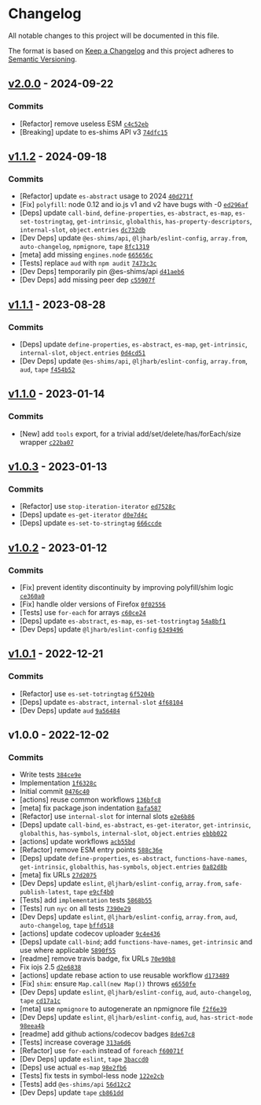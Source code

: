 # Changelog

All notable changes to this project will be documented in this file.

The format is based on [Keep a Changelog](https://keepachangelog.com/en/1.0.0/)
and this project adheres to [Semantic Versioning](https://semver.org/spec/v2.0.0.html).

## [v2.0.0](https://github.com/es-shims/Set/compare/v1.1.2...v2.0.0) - 2024-09-22

### Commits

- [Refactor] remove useless ESM [`c4c52eb`](https://github.com/es-shims/Set/commit/c4c52eb17e54b34aef6ab926bb62beda39363560)
- [Breaking] update to es-shims API v3 [`74dfc15`](https://github.com/es-shims/Set/commit/74dfc159c01a5f41d333078284fb996a5461df52)

## [v1.1.2](https://github.com/es-shims/Set/compare/v1.1.1...v1.1.2) - 2024-09-18

### Commits

- [Refactor] update `es-abstract` usage to 2024 [`40d271f`](https://github.com/es-shims/Set/commit/40d271f1f34d0b4d6c62bce45f715f7aec032076)
- [Fix] `polyfill`: node 0.12 and io.js v1 and v2 have bugs with -0 [`ed296af`](https://github.com/es-shims/Set/commit/ed296afda1033a6100368148998fb21f791e38b6)
- [Deps] update `call-bind`, `define-properties`, `es-abstract`, `es-map`, `es-set-tostringtag`, `get-intrinsic`, `globalthis`, `has-property-descriptors`, `internal-slot`, `object.entries` [`dc732db`](https://github.com/es-shims/Set/commit/dc732dbcb9210174d423a9fc3f0756a04179c619)
- [Dev Deps] update `@es-shims/api`, `@ljharb/eslint-config`, `array.from`, `auto-changelog`, `npmignore`, `tape` [`8fc1319`](https://github.com/es-shims/Set/commit/8fc131935cbe65d273d903ccf16f421bf28ee7f5)
- [meta] add missing `engines.node` [`665656c`](https://github.com/es-shims/Set/commit/665656cd2d459fd09fe7d528b567a55994aa2667)
- [Tests] replace `aud` with `npm audit` [`7473c3c`](https://github.com/es-shims/Set/commit/7473c3c5e4a8b5f3aa16001055fbe834ef910233)
- [Dev Deps] temporarily pin @es-shims/api [`d41aeb6`](https://github.com/es-shims/Set/commit/d41aeb6bfc32216aeca3d9af717b0c3781a20a55)
- [Dev Deps] add missing peer dep [`c55907f`](https://github.com/es-shims/Set/commit/c55907f29ce6e8143d87decd766d23b88a621f55)

## [v1.1.1](https://github.com/es-shims/Set/compare/v1.1.0...v1.1.1) - 2023-08-28

### Commits

- [Deps] update `define-properties`,  `es-abstract`, `es-map`, `get-intrinsic`, `internal-slot`, `object.entries` [`0d4cd51`](https://github.com/es-shims/Set/commit/0d4cd51eb51eb65a7788f4500c8b56512035929b)
- [Dev Deps] update `@es-shims/api`, `@ljharb/eslint-config`, `array.from`, `aud`, `tape` [`f454b52`](https://github.com/es-shims/Set/commit/f454b52fdd88eb4e6b44f9e6d374fe44309ad744)

## [v1.1.0](https://github.com/es-shims/Set/compare/v1.0.3...v1.1.0) - 2023-01-14

### Commits

- [New] add `tools` export, for a trivial add/set/delete/has/forEach/size wrapper [`c22ba07`](https://github.com/es-shims/Set/commit/c22ba074110077a0a2767869f3be301a650aeab4)

## [v1.0.3](https://github.com/es-shims/Set/compare/v1.0.2...v1.0.3) - 2023-01-13

### Commits

- [Refactor] use `stop-iteration-iterator` [`ed7528c`](https://github.com/es-shims/Set/commit/ed7528cc769ab313c1a1f27ff715135947e85a39)
- [Deps] update `es-get-iterator` [`d0e7d4c`](https://github.com/es-shims/Set/commit/d0e7d4cdb777b6451d038f74c162489dd343ecf5)
- [Deps] update `es-set-to-stringtag` [`666ccde`](https://github.com/es-shims/Set/commit/666ccde4117ccafef2f848af54f6cd1133694066)

## [v1.0.2](https://github.com/es-shims/Set/compare/v1.0.1...v1.0.2) - 2023-01-12

### Commits

- [Fix] prevent identity discontinuity by improving polyfill/shim logic [`ce360a0`](https://github.com/es-shims/Set/commit/ce360a0a4300b522c1e12f499f2075ad45507f75)
- [Fix] handle older versions of Firefox [`0f02556`](https://github.com/es-shims/Set/commit/0f02556c916a4224f31397602d33781f14af1116)
- [Tests] use `for-each` for arrays [`c60ce24`](https://github.com/es-shims/Set/commit/c60ce24158e1b3b861fc357e327fd358bbe29419)
- [Deps] update `es-abstract`, `es-map`, `es-set-tostringtag` [`54a8bf1`](https://github.com/es-shims/Set/commit/54a8bf17a6ef7cc7a5d2fb74b59f51ae3453c71b)
- [Dev Deps] update `@ljharb/eslint-config` [`6349496`](https://github.com/es-shims/Set/commit/6349496e2f01dcb908e4a2410d5fcb0c9050babb)

## [v1.0.1](https://github.com/es-shims/Set/compare/v1.0.0...v1.0.1) - 2022-12-21

### Commits

- [Refactor] use `es-set-totringtag` [`6f5204b`](https://github.com/es-shims/Set/commit/6f5204bb0245edd40c8cb76470dcea437c2253a7)
- [Deps] update `es-abstract`, `internal-slot` [`4f68104`](https://github.com/es-shims/Set/commit/4f68104cbfbbcc832d721553b1920503078685a7)
- [Dev Deps] update `aud` [`9a56484`](https://github.com/es-shims/Set/commit/9a56484e6fbffe3841ba69f0bd6e692fdd086b1b)

## v1.0.0 - 2022-12-02

### Commits

- Write tests [`384ce9e`](https://github.com/es-shims/Set/commit/384ce9ede2188380aadfb2158ae03e26a52779b7)
- Implementation [`1f6328c`](https://github.com/es-shims/Set/commit/1f6328c8c2dec4eb912f40a8e4f2afe0e85006c5)
- Initial commit [`0476c40`](https://github.com/es-shims/Set/commit/0476c4032a20949badb8f3b6803ff9af64e1e95f)
- [actions] reuse common workflows [`136bfc8`](https://github.com/es-shims/Set/commit/136bfc8957983effecc19e53a2b594e4fec8ddda)
- [meta] fix package.json indentation [`8afa587`](https://github.com/es-shims/Set/commit/8afa5872a9b30ab3279d304964240df8012da6d3)
- [Refactor] use `internal-slot` for internal slots [`e2e6b86`](https://github.com/es-shims/Set/commit/e2e6b86ed4dba40661ca2614eb8a74f51f0f47f0)
- [Deps] update `call-bind`, `es-abstract`, `es-get-iterator`, `get-intrinsic`, `globalthis`, `has-symbols`, `internal-slot`, `object.entries` [`ebbb022`](https://github.com/es-shims/Set/commit/ebbb022543db0f7dd8d64158b1d6b887bcf5f9b9)
- [actions] update workflows [`acb55bd`](https://github.com/es-shims/Set/commit/acb55bd3a0c57849f0497bc85bfcf75d45552fdc)
- [Refactor] remove ESM entry points [`588c36e`](https://github.com/es-shims/Set/commit/588c36ebff7ae3f73926bde671b8519d99362280)
- [Deps] update `define-properties`, `es-abstract`, `functions-have-names`, `get-intrinsic`, `globalthis`, `has-symbols`, `object.entries` [`0a82d8b`](https://github.com/es-shims/Set/commit/0a82d8b672bf66d19d4e99a73f2efa2ac9c8b7c4)
- [meta] fix URLs [`27d2075`](https://github.com/es-shims/Set/commit/27d2075c1c9a1cf0bb157ad13fe075aa2d20ee37)
- [Dev Deps] update `eslint`, `@ljharb/eslint-config`, `array.from`, `safe-publish-latest`, `tape` [`e9cf4b0`](https://github.com/es-shims/Set/commit/e9cf4b010b77f8d04c6608f0b7ae139e97f3da18)
- [Tests] add `implementation` tests [`5868b55`](https://github.com/es-shims/Set/commit/5868b55f1c7827be6674310f43b5eb95751463f7)
- [Tests] run `nyc` on all tests [`7390e29`](https://github.com/es-shims/Set/commit/7390e296e6ddae251dd37e814395fa2c473f582f)
- [Dev Deps] update `eslint`, `@ljharb/eslint-config`, `array.from`, `aud`, `auto-changelog`, `tape` [`bffd518`](https://github.com/es-shims/Set/commit/bffd5183ab5726dd48a36a8de079a467765fafb2)
- [actions] update codecov uploader [`9c4e436`](https://github.com/es-shims/Set/commit/9c4e436ef787d59a69899ecdf09ea3cdf10a2dd7)
- [Deps] update `call-bind`; add `functions-have-names`, `get-intrinsic` and use where applicable [`5890f55`](https://github.com/es-shims/Set/commit/5890f5535b53235118d870365ae8c49b1785bd42)
- [readme] remove travis badge, fix URLs [`70e90b8`](https://github.com/es-shims/Set/commit/70e90b8b154b13816ea89063155c297f99709af5)
- Fix iojs 2.5 [`d2e6838`](https://github.com/es-shims/Set/commit/d2e6838b246ca00fbb836fb51a1a435594488f40)
- [actions] update rebase action to use reusable workflow [`d173489`](https://github.com/es-shims/Set/commit/d173489e6cab54aec3389bffbabd41d722d3542d)
- [Fix] `shim`: ensure `Map.call(new Map())` throws [`e6550fe`](https://github.com/es-shims/Set/commit/e6550fe07d0be8bb69be3cf5972587a28fb96207)
- [Dev Deps] update `eslint`, `@ljharb/eslint-config`, `aud`, `auto-changelog`, `tape` [`cd17a1c`](https://github.com/es-shims/Set/commit/cd17a1c1c8d9b797b762a1d81e6340e68e9658dd)
- [meta] use `npmignore` to autogenerate an npmignore file [`f2f6e39`](https://github.com/es-shims/Set/commit/f2f6e3942cc2caef81e7260887f3a2fab3426970)
- [Dev Deps] update `eslint`, `@ljharb/eslint-config`, `aud`, `has-strict-mode` [`98eea4b`](https://github.com/es-shims/Set/commit/98eea4b1e7d68b1a46a21239eef0ef3457c229ef)
- [readme] add github actions/codecov badges [`8de67c8`](https://github.com/es-shims/Set/commit/8de67c82c0ce20e0bef24d79fa056fcb25042b93)
- [Tests] increase coverage [`313a6d6`](https://github.com/es-shims/Set/commit/313a6d607ca29aa9a49a17fa64a4990f8cc81a87)
- [Refactor] use `for-each` instead of `foreach` [`f60071f`](https://github.com/es-shims/Set/commit/f60071fe178e5850b6c3135949cdd0c175cdc056)
- [Dev Deps] update `eslint`, `tape` [`3baccd0`](https://github.com/es-shims/Set/commit/3baccd0e25717983cf509caa4931ed5dbedbc793)
- [Deps] use actual `es-map` [`98e2fb6`](https://github.com/es-shims/Set/commit/98e2fb696e42e509d929779a9a6f1b21608e6936)
- [Tests] fix tests in symbol-less node [`122e2cb`](https://github.com/es-shims/Set/commit/122e2cbf3e97d13f60384c42646ded03a9544f5b)
- [Tests] add `@es-shims/api` [`56d12c2`](https://github.com/es-shims/Set/commit/56d12c2dcc2201435635a67a9ff59b23e75157dd)
- [Dev Deps] update `tape` [`cb861dd`](https://github.com/es-shims/Set/commit/cb861dd9076f9571e19dbaaea9b4bb1d850ec08d)
